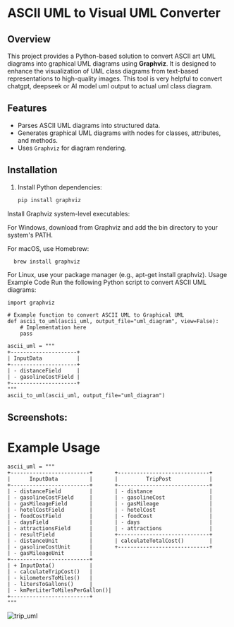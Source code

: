 # ASCII UML to Visual UML Converter

## Overview
This project provides a Python-based solution to convert ASCII art UML diagrams into graphical UML diagrams using **Graphviz**. It is designed to enhance the visualization of UML class diagrams from text-based representations to high-quality images. This tool is very helpful to convert chatgpt, deepseek or AI model uml output to actual uml class diagram.

## Features
- Parses ASCII UML diagrams into structured data.
- Generates graphical UML diagrams with nodes for classes, attributes, and methods.
- Uses `Graphviz` for diagram rendering.

## Installation
1. Install Python dependencies:
   ```bash
   pip install graphviz
Install Graphviz system-level executables:

For Windows, download from Graphviz and add the bin directory to your system's PATH.

For macOS, use Homebrew:
  ```bash
    brew install graphviz
```
For Linux, use your package manager (e.g., apt-get install graphviz).
Usage
Example Code
Run the following Python script to convert ASCII UML diagrams:
```
import graphviz

# Example function to convert ASCII UML to Graphical UML
def ascii_to_uml(ascii_uml, output_file="uml_diagram", view=False):
    # Implementation here
    pass

ascii_uml = """
+---------------------+
| InputData           |
+---------------------+
| - distanceField     |
| - gasolineCostField |
+---------------------+
"""
ascii_to_uml(ascii_uml, output_file="uml_diagram")
```

## Screenshots:

# Example Usage
```
ascii_uml = """
+-------------------------+       +-----------------------------+
|      InputData          |       |         TripPost            |
+-------------------------+       +-----------------------------+
| - distanceField         |       | - distance                  |
| - gasolineCostField     |       | - gasolineCost              |
| - gasMileageField       |       | - gasMileage                |
| - hotelCostField        |       | - hotelCost                 |
| - foodCostField         |       | - foodCost                  |
| - daysField             |       | - days                      |
| - attractionsField      |       | - attractions               |
| - resultField           |       +-----------------------------+
| - distanceUnit          |       | calculateTotalCost()        |
| - gasolineCostUnit      |       +-----------------------------+
| - gasMileageUnit        |
+-------------------------+
| + InputData()           |
| - calculateTripCost()   |
| - kilometersToMiles()   |
| - litersToGallons()     |
| - kmPerLiterToMilesPerGallon()|
+-------------------------+
"""
```

![trip_uml](https://github.com/user-attachments/assets/c095aaca-b28e-416f-b1e9-eecd666bacbc)



